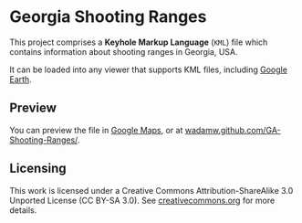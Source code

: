 # Georgia Shooting Ranges

This project comprises a **Keyhole Markup Language** (`KML`) file which contains information about shooting ranges in Georgia, USA.

It can be loaded into any viewer that supports KML files, including [Google Earth](https://www.google.com/earth/index.html).

## Preview

You can preview the file in [Google Maps](https://maps.google.com/maps?q=https://raw.github.com/wadamw/GA-Shooting-Ranges/master/WMA_Firearms_Ranges.kml),
or at [wadamw.github.com/GA-Shooting-Ranges/](http://wadamw.github.com/GA-Shooting-Ranges/).

## Licensing

This work is licensed under a Creative Commons Attribution-ShareAlike 3.0 Unported License (CC BY-SA 3.0). See [creativecommons.org](https://creativecommons.org/licenses/by-sa/3.0/) for more details.